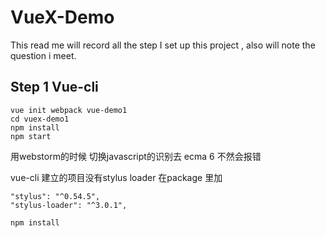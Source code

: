 # VueX-Demo
This read me will record all the step I set up this project , also will note the question i meet.

## Step 1  Vue-cli
```
vue init webpack vue-demo1
cd vuex-demo1
npm install
npm start
```

用webstorm的时候 切换javascript的识别去 ecma 6 不然会报错

vue-cli 建立的项目没有stylus loader 在package 里加
```
"stylus": "^0.54.5",
"stylus-loader": "^3.0.1",
```
```
npm install
```
